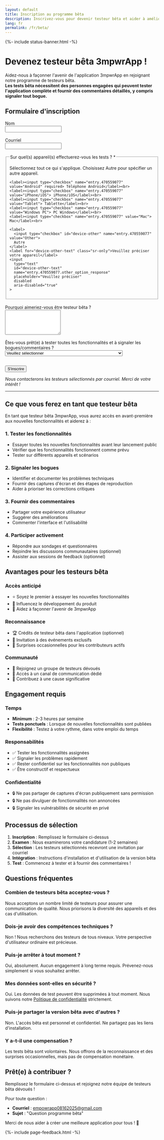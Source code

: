 ```yaml
---
layout: default
title: Inscription au programme bêta
description: Inscrivez-vous pour devenir testeur bêta et aider à améliorer l'application 3mpwrApp.
lang: fr
permalink: /fr/beta/
---
```



{%- include status-banner.html -%}

# Devenez testeur bêta 3mpwrApp !

Aidez-nous à façonner l'avenir de l'application 3mpwrApp en rejoignant notre programme de testeurs bêta.  
**Les tests bêta nécessitent des personnes engagées qui peuvent tester l'application complète et fournir des commentaires détaillés, y compris signaler tout bogue.**

## Formulaire d'inscription

<form action="https://docs.google.com/forms/d/e/1FAIpQLScY599ZYJtpRakd421ADGZumejk2WjmbVvpUknw2uHAzTNx9A/formResponse" method="POST" target="_blank">
  <div>
    <label for="beta-name">Nom</label><br>
    <input id="beta-name" type="text" name="entry.2048050345" autocomplete="name" required>
  </div>
  <br>

  <div>
    <label for="beta-email">Courriel</label><br>
    <input id="beta-email" type="email" name="entry.2128873790" autocomplete="email" inputmode="email" required>
  </div>
  <br>

  <fieldset aria-describedby="devices-hint">
    <legend>Sur quel(s) appareil(s) effectuerez-vous les tests ? <span aria-hidden="true">*</span></legend>
    <p id="devices-hint" class="sr-only">Sélectionnez tout ce qui s'applique. Choisissez Autre pour spécifier un autre appareil.</p>

    <label><input type="checkbox" name="entry.470559077" value="Android" required> Téléphone Android</label><br>
    <label><input type="checkbox" name="entry.470559077" value="iPhone/iOS"> iPhone/iOS</label><br>
    <label><input type="checkbox" name="entry.470559077" value="Tablet"> Tablette</label><br>
    <label><input type="checkbox" name="entry.470559077" value="Windows PC"> PC Windows</label><br>
    <label><input type="checkbox" name="entry.470559077" value="Mac"> Mac</label><br>

    <label>
      <input type="checkbox" id="device-other" name="entry.470559077" value="Other">
      Autre
    </label>
    <label for="device-other-text" class="sr-only">Veuillez préciser votre appareil</label>
    <input
      type="text"
      id="device-other-text"
      name="entry.470559077.other_option_response"
      placeholder="Veuillez préciser"
      disabled
      aria-disabled="true"
    >
  </fieldset>
  <br>

  <div>
    <label for="beta-reason">Pourquoi aimeriez-vous être testeur bêta ?</label><br>
    <textarea id="beta-reason" name="entry.1434274983" rows="5"></textarea>
  </div>
  <br>

  <div>
    <label for="beta-willing">Êtes-vous prêt(e) à tester toutes les fonctionnalités et à signaler les bogues/commentaires ?</label><br>
    <select id="beta-willing" name="entry.617838265" required>
      <option value="">Veuillez sélectionner</option>
      <option value="Yes">Oui, je suis engagé(e) à tester et à fournir des commentaires.</option>
      <option value="No">Non, je ne pourrai peut-être pas tout tester.</option>
    </select>
  </div>
  <br>

  <button type="submit">S'inscrire</button>
</form>

<script>
  (function () {
    const otherCb = document.getElementById('device-other');
    const otherText = document.getElementById('device-other-text');
    if (otherCb && otherText) {
      const sync = () => {
        const on = otherCb.checked;
        otherText.disabled = !on;
        otherText.setAttribute('aria-disabled', String(!on));
        if (!on) otherText.value = '';
      };
      otherCb.addEventListener('change', sync);
      sync();
    }
  })();
</script>

*Nous contacterons les testeurs sélectionnés par courriel. Merci de votre intérêt !*

---

## Ce que vous ferez en tant que testeur bêta

En tant que testeur bêta 3mpwrApp, vous aurez accès en avant-première aux nouvelles fonctionnalités et aiderez à :

### 1. Tester les fonctionnalités
- Essayer toutes les nouvelles fonctionnalités avant leur lancement public
- Vérifier que les fonctionnalités fonctionnent comme prévu
- Tester sur différents appareils et scénarios

### 2. Signaler les bogues
- Identifier et documenter les problèmes techniques
- Fournir des captures d'écran et des étapes de reproduction
- Aider à prioriser les corrections critiques

### 3. Fournir des commentaires
- Partager votre expérience utilisateur
- Suggérer des améliorations
- Commenter l'interface et l'utilisabilité

### 4. Participer activement
- Répondre aux sondages et questionnaires
- Rejoindre les discussions communautaires (optionnel)
- Assister aux sessions de feedback (optionnel)

## Avantages pour les testeurs bêta

### Accès anticipé
- ⭐ Soyez le premier à essayer les nouvelles fonctionnalités
- 🎯 Influencez le développement du produit
- 🚀 Aidez à façonner l'avenir de 3mpwrApp

### Reconnaissance
- 🏆 Crédits de testeur bêta dans l'application (optionnel)
- 📧 Invitation à des événements exclusifs
- 🎁 Surprises occasionnelles pour les contributeurs actifs

### Communauté
- 🤝 Rejoignez un groupe de testeurs dévoués
- 💬 Accès à un canal de communication dédié
- 🌟 Contribuez à une cause significative

## Engagement requis

### Temps
- **Minimum** : 2-3 heures par semaine
- **Tests ponctuels** : Lorsque de nouvelles fonctionnalités sont publiées
- **Flexibilité** : Testez à votre rythme, dans votre emploi du temps

### Responsabilités
- ✅ Tester les fonctionnalités assignées
- ✅ Signaler les problèmes rapidement
- ✅ Rester confidentiel sur les fonctionnalités non publiques
- ✅ Être constructif et respectueux

### Confidentialité
- 🔒 Ne pas partager de captures d'écran publiquement sans permission
- 🔒 Ne pas divulguer de fonctionnalités non annoncées
- 🔒 Signaler les vulnérabilités de sécurité en privé

## Processus de sélection

1. **Inscription** : Remplissez le formulaire ci-dessus
2. **Examen** : Nous examinerons votre candidature (1-2 semaines)
3. **Sélection** : Les testeurs sélectionnés recevront une invitation par courriel
4. **Intégration** : Instructions d'installation et d'utilisation de la version bêta
5. **Test** : Commencez à tester et à fournir des commentaires !

## Questions fréquentes

### Combien de testeurs bêta acceptez-vous ?
Nous acceptons un nombre limité de testeurs pour assurer une communication de qualité. Nous priorisons la diversité des appareils et des cas d'utilisation.

### Dois-je avoir des compétences techniques ?
Non ! Nous recherchons des testeurs de tous niveaux. Votre perspective d'utilisateur ordinaire est précieuse.

### Puis-je arrêter à tout moment ?
Oui, absolument. Aucun engagement à long terme requis. Prévenez-nous simplement si vous souhaitez arrêter.

### Mes données sont-elles en sécurité ?
Oui. Les données de test peuvent être supprimées à tout moment. Nous suivons notre [Politique de confidentialité](/fr/privacy/) strictement.

### Puis-je partager la version bêta avec d'autres ?
Non. L'accès bêta est personnel et confidentiel. Ne partagez pas les liens d'installation.

### Y a-t-il une compensation ?
Les tests bêta sont volontaires. Nous offrons de la reconnaissance et des surprises occasionnelles, mais pas de compensation monétaire.

## Prêt(e) à contribuer ?

Remplissez le formulaire ci-dessus et rejoignez notre équipe de testeurs bêta dévoués !

Pour toute question :
- **Courriel** : [empowrapp08162025@gmail.com](mailto:empowrapp08162025@gmail.com)
- **Sujet** : "Question programme bêta"

Merci de nous aider à créer une meilleure application pour tous ! 💚

{%- include page-feedback.html -%}
